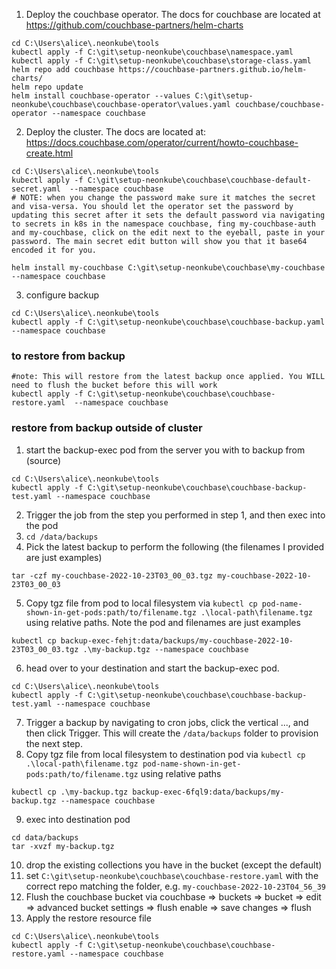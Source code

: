 1. Deploy the couchbase operator. The docs for couchbase are located at https://github.com/couchbase-partners/helm-charts
```
cd C:\Users\alice\.neonkube\tools
kubectl apply -f C:\git\setup-neonkube\couchbase\namespace.yaml
kubectl apply -f C:\git\setup-neonkube\couchbase\storage-class.yaml
helm repo add couchbase https://couchbase-partners.github.io/helm-charts/
helm repo update
helm install couchbase-operator --values C:\git\setup-neonkube\couchbase\couchbase-operator\values.yaml couchbase/couchbase-operator --namespace couchbase
```
2. Deploy the cluster. The docs are located at: https://docs.couchbase.com/operator/current/howto-couchbase-create.html
```
cd C:\Users\alice\.neonkube\tools
kubectl apply -f C:\git\setup-neonkube\couchbase\couchbase-default-secret.yaml  --namespace couchbase
# NOTE: when you change the password make sure it matches the secret and visa-versa. You should let the operator set the password by updating this secret after it sets the default password via navigating to secrets in k8s in the namespace couchbase, fing my-couchbase-auth and my-couchbase, click on the edit next to the eyeball, paste in your password. The main secret edit button will show you that it base64 encoded it for you.

helm install my-couchbase C:\git\setup-neonkube\couchbase\my-couchbase --namespace couchbase
```

3. configure backup
```
cd C:\Users\alice\.neonkube\tools
kubectl apply -f C:\git\setup-neonkube\couchbase\couchbase-backup.yaml --namespace couchbase
```

### to restore from backup
```
#note: This will restore from the latest backup once applied. You WILL need to flush the bucket before this will work
kubectl apply -f C:\git\setup-neonkube\couchbase\couchbase-restore.yaml  --namespace couchbase
```

### restore from backup outside of cluster
1. start the backup-exec pod from the server you with to backup from (source)
```
cd C:\Users\alice\.neonkube\tools
kubectl apply -f C:\git\setup-neonkube\couchbase\couchbase-backup-test.yaml --namespace couchbase
```
2. Trigger the job from the step you performed in step 1, and then exec into the pod 
3. `cd /data/backups`
4. Pick the latest backup to perform the following (the filenames I provided are just examples)
```
tar -czf my-couchbase-2022-10-23T03_00_03.tgz my-couchbase-2022-10-23T03_00_03
```
5. Copy tgz file from pod to local filesystem via `kubectl cp pod-name-shown-in-get-pods:path/to/filename.tgz .\local-path\filename.tgz`  using relative paths. Note the pod and filenames are just examples
```
kubectl cp backup-exec-fehjt:data/backups/my-couchbase-2022-10-23T03_00_03.tgz .\my-backup.tgz --namespace couchbase
```
6. head over to your destination and start the backup-exec pod.
```
cd C:\Users\alice\.neonkube\tools
kubectl apply -f C:\git\setup-neonkube\couchbase\couchbase-backup-test.yaml --namespace couchbase
```
7. Trigger a backup by navigating to cron jobs, click the vertical ..., and then click Trigger. This will create the `/data/backups` folder to provision the next step.
8. Copy tgz file from local filesystem to destination pod via `kubectl cp .\local-path\filename.tgz pod-name-shown-in-get-pods:path/to/filename.tgz` using relative paths
```
kubectl cp .\my-backup.tgz backup-exec-6fql9:data/backups/my-backup.tgz --namespace couchbase
```
9. exec into destination pod
```
cd data/backups
tar -xvzf my-backup.tgz
```
10. drop the existing collections you have in the bucket (except the default)
11. set `C:\git\setup-neonkube\couchbase\couchbase-restore.yaml` with the correct repo matching the folder, e.g. `my-couchbase-2022-10-23T04_56_39`
12. Flush the couchbase bucket via couchbase => buckets => bucket => edit => advanced bucket settings => flush enable => save changes => flush
13. Apply the restore resource file
```
cd C:\Users\alice\.neonkube\tools
kubectl apply -f C:\git\setup-neonkube\couchbase\couchbase-restore.yaml --namespace couchbase
```
